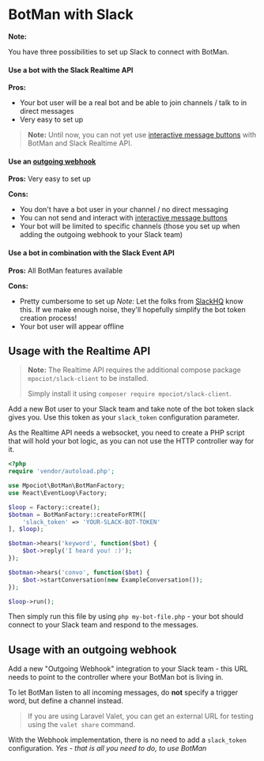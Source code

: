 # BotMan with Slack

**Note:**

You have three possibilities to set up Slack to connect with BotMan.

#### Use a bot with the Slack Realtime API

**Pros:** 
   * Your bot user will be a real bot and be able to join channels / talk to in direct messages
   * Very easy to set up

> **Note:** Until now, you can not yet use  [interactive message buttons](https://api.slack.com/docs/message-buttons) with BotMan and Slack Realtime API.


#### Use an [outgoing webhook](https://api.slack.com/outgoing-webhooks)
 
**Pros:** Very easy to set up
 
**Cons:** 
  * You don't have a bot user in your channel / no direct messaging
  * You can not send and interact with [interactive message buttons](https://api.slack.com/docs/message-buttons)
  * Your bot will be limited to specific channels (those you set up when adding the outgoing webhook to your Slack team)
    
#### Use a bot in combination with the Slack Event API

**Pros:** All BotMan features available

**Cons:** 
  * Pretty cumbersome to set up *Note:* Let the folks from [SlackHQ](https://twitter.com/slackhq) know this. If we make enough noise, they'll hopefully simplify the bot token creation process!
  * Your bot user will appear offline


## Usage with the Realtime API

> **Note:** The Realtime API requires the additional compose package `mpociot/slack-client` to be installed.
> 
> Simply install it using `composer require mpociot/slack-client`.

Add a new Bot user to your Slack team and take note of the bot token slack gives you.
Use this token as your `slack_token` configuration parameter.

As the Realtime API needs a websocket, you need to create a PHP script that will hold your bot logic, as you can not use the HTTP controller way for it.

```php
<?php
require 'vendor/autoload.php';

use Mpociot\BotMan\BotManFactory;
use React\EventLoop\Factory;

$loop = Factory::create();
$botman = BotManFactory::createForRTM([
    'slack_token' => 'YOUR-SLACK-BOT-TOKEN'
], $loop);

$botman->hears('keyword', function($bot) {
    $bot->reply('I heard you! :)');
});

$botman->hears('convo', function($bot) {
    $bot->startConversation(new ExampleConversation());
});

$loop->run();
```

Then simply run this file by using `php my-bot-file.php` - your bot should connect to your Slack team and respond to the messages.

## Usage with an outgoing webhook

Add a new "Outgoing Webhook" integration to your Slack team - this URL needs to point to the controller where your BotMan bot is living in.

To let BotMan listen to all incoming messages, do **not** specify a trigger word, but define a channel instead.

> If you are using Laravel Valet, you can get an external URL for testing using the `valet share` command.

With the Webhook implementation, there is no need to add a `slack_token` configuration. 
_Yes - that is all you need to do, to use BotMan_
